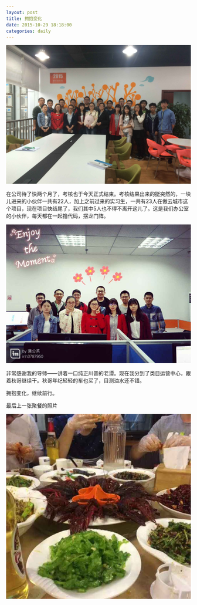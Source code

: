 ```yaml
---
layout: post
title: 拥抱变化
date: 2015-10-29 18:18:00
categories: daily
---
```


![拥抱变化](./img/graduation1.jpg)

在公司待了快两个月了，考核也于今天正式结束。考核结果出来的挺突然的，一块儿进来的小伙伴一共有22人，加上之前过来的实习生，一共有23人在做云城市这个项目，现在项目快结尾了，我们其中5人也不得不离开这儿了。这是我们办公室的小伙伴，每天都在一起撸代码，摆龙门阵。

![拥抱变化](./img/graduation2.jpg)

非常感谢我的导师——讲着一口纯正川普的老谭。现在我分到了类目运营中心，跟着秋哥继续干。秋哥年纪轻轻的车也买了，目测油水还不错。

拥抱变化，继续前行。

最后上一张聚餐的照片

![拥抱变化](./img/graduation3.jpg)